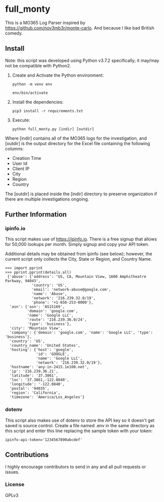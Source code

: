 # full_monty

This is a MO365 Log Parser inspired by https://github.com/nov3mb3r/monte-carlo. And because I like bad British comedy.

## Install

Note: this script was developed using Python v3.7.2 specifically; it may/may not be compatible with Python2.

1. Create and Activate the Python environment: 

   ```
   python -m venv env
   ```

   ```
   env/bin/activate
   ```

2. Install the dependencies:

   ```
   pip3 install -r requirements.txt
   ```

3. Execute:

   ```
   python full_monty.py [indir] [outdir]
   ```

Where [indir] contains all of the MO365 logs for the investigation, and [outdir] is the output directory for the Excel file containing the following columns:

  - Creation Time
  - User Id
  - Client IP
  - City
  - Region
  - Country

The [outdir] is placed inside the [indir] directory to preserve organization if there are multiple investigations ongoing.

## Further Information

### ipinfo.io

This script makes use of https://ipinfo.io.  There is a free signup that allows for 50,000 lookups per month.  Simply signup and copy your API token.


Additional details may be obtained from ipinfo (see below); however, the current script only collects the City, State or Region, and Country Name.


    >>> import pprint
    >>> pprint.pprint(details.all)
	 {'abuse': {'address': 'US, CA, Mountain View, 1600 Amphitheatre Parkway, 94043',
	            'country': 'US',
	            'email': 'network-abuse@google.com',
	            'name': 'Abuse',
	            'network': '216.239.32.0/19',
	            'phone': '+1-650-253-0000'},
	  'asn': {'asn': 'AS15169',
	          'domain': 'google.com',
	          'name': 'Google LLC',
	          'route': '216.239.36.0/24',
	          'type': 'business'},
	  'city': 'Mountain View',
	  'company': {'domain': 'google.com', 'name': 'Google LLC', 'type': 'business'},
	  'country': 'US',
	  'country_name': 'United States',
	  'hosting': {'host': 'google',
	              'id': 'GOOGLE',
	              'name': 'Google LLC',
	              'network': '216.239.32.0/19'},
	  'hostname': 'any-in-2415.1e100.net',
	  'ip': '216.239.36.21',
	  'latitude': '37.3861',
	  'loc': '37.3861,-122.0840',
	  'longitude': '-122.0840',
	  'postal': '94035',
	  'region': 'California',
	  'timezone': 'America/Los_Angeles'}



### dotenv

This script also makes use of dotenv to store the API key so it doesn't get saved is source control.  Create a file named .env in the same directory as this script and enter this line replacing the sample token with your token:

   ```
   ipinfo-api-token='1234567890abcdef' 
   ```

## Contributions

I highly encourage contributors to send in any and all pull requests or issues. 

### License

GPLv3